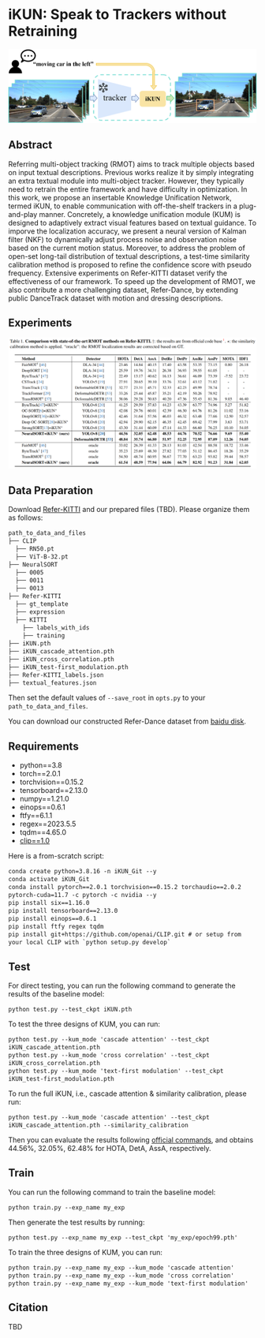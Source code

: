 # iKUN: Speak to Trackers without Retraining

![framework](assets/framework.png)

## Abstract

Referring multi-object tracking (RMOT) aims to track multiple objects based on input textual descriptions. 
Previous works realize it by simply integrating an extra textual module into multi-object tracker. 
However, they typically need to retrain the entire framework and have difficulty in optimization. 
In this work, we propose an insertable Knowledge Unification Network, termed iKUN, to enable communication with off-the-shelf trackers in a plug-and-play manner. 
Concretely, a knowledge unification module (KUM) is designed to adaptively extract visual features based on textual guidance.
To imporve the localization accuracy, we present a neural version of Kalman filter (NKF) to dynamically adjust process noise and observation noise based on the current motion status. 
Moreover, to address the problem of open-set long-tail distribution of textual descriptions, a test-time similarity calibration method is proposed to refine the confidence score with pseudo frequency. 
Extensive experiments on Refer-KITTI dataset verify the effectiveness of our framework. 
To speed up the development of RMOT, we also contribute a more challenging dataset, Refer-Dance, by extending public DanceTrack dataset with motion and dressing descriptions.

## Experiments

![experiments](assets/experiments.png)

## Data Preparation

Download [Refer-KITTI](https://github.com/wudongming97/RMOT) and our prepared files (TBD).
Please organize them as follows:
```
path_to_data_and_files
├── CLIP
  ├── RN50.pt
  ├── ViT-B-32.pt
├── NeuralSORT
  ├── 0005
  ├── 0011
  ├── 0013
├── Refer-KITTI
  ├── gt_template
  ├── expression
  ├── KITTI
    ├── labels_with_ids
    ├── training
├── iKUN.pth
├── iKUN_cascade_attention.pth
├── iKUN_cross_correlation.pth
├── iKUN_test-first_modulation.pth
├── Refer-KITTI_labels.json
├── textual_features.json
```
Then set the default values of `--save_root` in `opts.py` to your `path_to_data_and_files`. 

You can download our constructed Refer-Dance dataset from [baidu disk](https://pan.baidu.com/s/1GxjHPt-hElb8v_c7EA1wLA?pwd=bupt).

## Requirements
- python==3.8
- torch==2.0.1
- torchvision==0.15.2
- tensorboard==2.13.0
- numpy==1.21.0
- einops==0.6.1
- ftfy==6.1.1
- regex==2023.5.5
- tqdm==4.65.0
- [clip==1.0](https://github.com/openai/CLIP)

Here is a from-scratch script:
```
conda create python=3.8.16 -n iKUN_Git --y
conda activate iKUN_Git
conda install pytorch==2.0.1 torchvision==0.15.2 torchaudio==2.0.2 pytorch-cuda=11.7 -c pytorch -c nvidia --y
pip install six==1.16.0
pip install tensorboard==2.13.0
pip install einops==0.6.1
pip install ftfy regex tqdm
pip install git+https://github.com/openai/CLIP.git # or setup from your local CLIP with `python setup.py develop`
```


## Test
For direct testing, you can run the following command to generate the results of the baseline model:
```
python test.py --test_ckpt iKUN.pth
```

To test the three designs of KUM, you can run:
```
python test.py --kum_mode 'cascade attention' --test_ckpt iKUN_cascade_attention.pth
python test.py --kum_mode 'cross correlation' --test_ckpt iKUN_cross_correlation.pth
python test.py --kum_mode 'text-first modulation' --test_ckpt iKUN_test-first_modulation.pth
```

To run the full iKUN, i.e., cascade attention & similarity calibration, please run:
```
python test.py --kum_mode 'cascade attention' --test_ckpt iKUN_cascade_attention.pth --similarity_calibration
```
Then you can evaluate the results following [official commands](https://github.com/wudongming97/RMOT),
and obtains 44.56%, 32.05%, 62.48% for HOTA, DetA, AssA, respectively.

## Train
You can run the following command to train the baseline model:
```
python train.py --exp_name my_exp
```
Then generate the test results by running:
```
python test.py --exp_name my_exp --test_ckpt 'my_exp/epoch99.pth'
```
To train the three designs of KUM, you can run:
```
python train.py --exp_name my_exp --kum_mode 'cascade attention'
python train.py --exp_name my_exp --kum_mode 'cross correlation'
python train.py --exp_name my_exp --kum_mode 'text-first modulation'
```

## Citation

TBD
